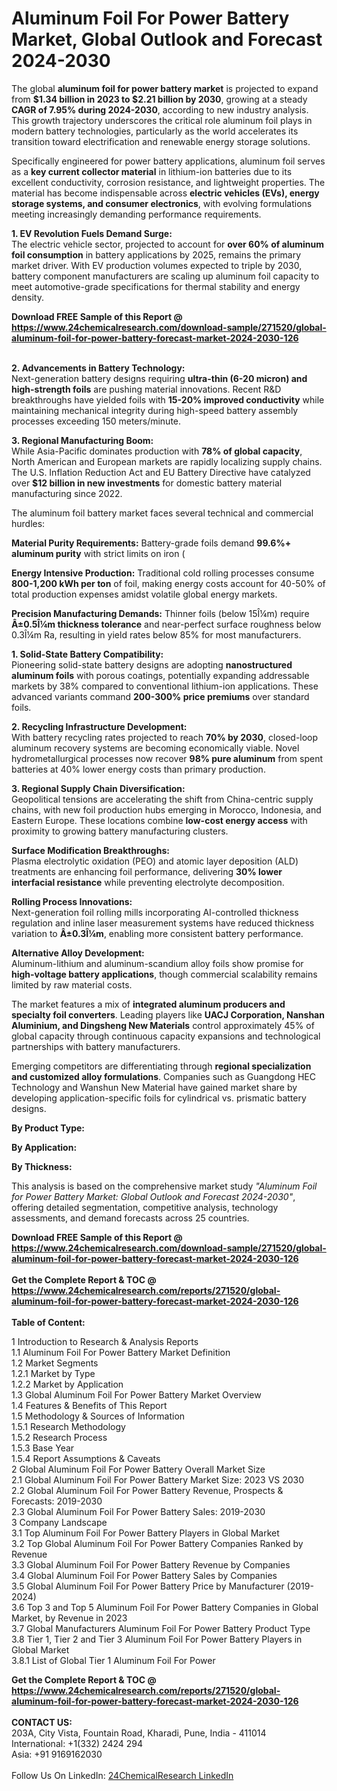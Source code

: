 <h1>Aluminum Foil For Power Battery Market, Global Outlook and Forecast 2024-2030</h1><p>The global <strong>aluminum foil for power battery market</strong> is projected to expand from <strong>$1.34 billion in 2023 to $2.21 billion by 2030</strong>, growing at a steady <strong>CAGR of 7.95% during 2024-2030</strong>, according to new industry analysis. This growth trajectory underscores the critical role aluminum foil plays in modern battery technologies, particularly as the world accelerates its transition toward electrification and renewable energy storage solutions.</p><p>Specifically engineered for power battery applications, aluminum foil serves as a <strong>key current collector material</strong> in lithium-ion batteries due to its excellent conductivity, corrosion resistance, and lightweight properties. The material has become indispensable across <strong>electric vehicles (EVs), energy storage systems, and consumer electronics</strong>, with evolving formulations meeting increasingly demanding performance requirements.</p><p><strong>1. EV Revolution Fuels Demand Surge:</strong><br>
The electric vehicle sector, projected to account for <strong>over 60% of aluminum foil consumption</strong> in battery applications by 2025, remains the primary market driver. With EV production volumes expected to triple by 2030, battery component manufacturers are scaling up aluminum foil capacity to meet automotive-grade specifications for thermal stability and energy density.</p><div><b>Download FREE Sample of this Report @ 
            <a href="https://www.24chemicalresearch.com/download-sample/271520/global-aluminum-foil-for-power-battery-forecast-market-2024-2030-126">
            https://www.24chemicalresearch.com/download-sample/271520/global-aluminum-foil-for-power-battery-forecast-market-2024-2030-126</a></b></div><br><p><strong>2. Advancements in Battery Technology:</strong><br>
Next-generation battery designs requiring <strong>ultra-thin (6-20 micron) and high-strength foils</strong> are pushing material innovations. Recent R&amp;D breakthroughs have yielded foils with <strong>15-20% improved conductivity</strong> while maintaining mechanical integrity during high-speed battery assembly processes exceeding 150 meters/minute.</p><p><strong>3. Regional Manufacturing Boom:</strong><br>
While Asia-Pacific dominates production with <strong>78% of global capacity</strong>, North American and European markets are rapidly localizing supply chains. The U.S. Inflation Reduction Act and EU Battery Directive have catalyzed over <strong>$12 billion in new investments</strong> for domestic battery material manufacturing since 2022.</p><p>The aluminum foil battery market faces several technical and commercial hurdles:</p><p><strong>Material Purity Requirements:</strong> Battery-grade foils demand <strong>99.6%+ aluminum purity</strong> with strict limits on iron (
    </p><p><strong>Energy Intensive Production:</strong> Traditional cold rolling processes consume <strong>800-1,200 kWh per ton</strong> of foil, making energy costs account for 40-50% of total production expenses amidst volatile global energy markets.</p><p><strong>Precision Manufacturing Demands:</strong> Thinner foils (below 15Î¼m) require <strong>Â±0.5Î¼m thickness tolerance</strong> and near-perfect surface roughness below 0.3Î¼m Ra, resulting in yield rates below 85% for most manufacturers.</p><p><strong>1. Solid-State Battery Compatibility:</strong><br>
Pioneering solid-state battery designs are adopting <strong>nanostructured aluminum foils</strong> with porous coatings, potentially expanding addressable markets by 38% compared to conventional lithium-ion applications. These advanced variants command <strong>200-300% price premiums</strong> over standard foils.</p><p><strong>2. Recycling Infrastructure Development:</strong><br>
With battery recycling rates projected to reach <strong>70% by 2030</strong>, closed-loop aluminum recovery systems are becoming economically viable. Novel hydrometallurgical processes now recover <strong>98% pure aluminum</strong> from spent batteries at 40% lower energy costs than primary production.</p><p><strong>3. Regional Supply Chain Diversification:</strong><br>
Geopolitical tensions are accelerating the shift from China-centric supply chains, with new foil production hubs emerging in Morocco, Indonesia, and Eastern Europe. These locations combine <strong>low-cost energy access</strong> with proximity to growing battery manufacturing clusters.</p><p><strong>Surface Modification Breakthroughs:</strong><br>
    Plasma electrolytic oxidation (PEO) and atomic layer deposition (ALD) treatments are enhancing foil performance, delivering <strong>30% lower interfacial resistance</strong> while preventing electrolyte decomposition.</p><p><strong>Rolling Process Innovations:</strong><br>
    Next-generation foil rolling mills incorporating AI-controlled thickness regulation and inline laser measurement systems have reduced thickness variation to <strong>Â±0.3Î¼m</strong>, enabling more consistent battery performance.</p><p><strong>Alternative Alloy Development:</strong><br>
    Aluminum-lithium and aluminum-scandium alloy foils show promise for <strong>high-voltage battery applications</strong>, though commercial scalability remains limited by raw material costs.</p><p>The market features a mix of <strong>integrated aluminum producers and specialty foil converters</strong>. Leading players like <strong>UACJ Corporation, Nanshan Aluminium, and Dingsheng New Materials</strong> control approximately 45% of global capacity through continuous capacity expansions and technological partnerships with battery manufacturers.</p><p>Emerging competitors are differentiating through <strong>regional specialization and customized alloy formulations</strong>. Companies such as Guangdong HEC Technology and Wanshun New Material have gained market share by developing application-specific foils for cylindrical vs. prismatic battery designs.</p><p><strong>By Product Type:</strong></p><p><strong>By Application:</strong></p><p><strong>By Thickness:</strong></p><p>This analysis is based on the comprehensive market study <em>"Aluminum Foil for Power Battery Market: Global Outlook and Forecast 2024-2030"</em>, offering detailed segmentation, competitive analysis, technology assessments, and demand forecasts across 25 countries.</p><div><b>Download FREE Sample of this Report @ 
            <a href="https://www.24chemicalresearch.com/download-sample/271520/global-aluminum-foil-for-power-battery-forecast-market-2024-2030-126">
            https://www.24chemicalresearch.com/download-sample/271520/global-aluminum-foil-for-power-battery-forecast-market-2024-2030-126</a></b></div><br><div><b>Get the Complete Report & TOC @ 
            <a href="https://www.24chemicalresearch.com/reports/271520/global-aluminum-foil-for-power-battery-forecast-market-2024-2030-126">
            https://www.24chemicalresearch.com/reports/271520/global-aluminum-foil-for-power-battery-forecast-market-2024-2030-126</a></b></div><br>
            <b>Table of Content:</b><p>1 Introduction to Research & Analysis Reports<br />
    1.1 Aluminum Foil For Power Battery Market Definition<br />
    1.2 Market Segments<br />
        1.2.1 Market by Type<br />
        1.2.2 Market by Application<br />
    1.3 Global Aluminum Foil For Power Battery Market Overview<br />
    1.4 Features & Benefits of This Report<br />
    1.5 Methodology & Sources of Information<br />
        1.5.1 Research Methodology<br />
        1.5.2 Research Process<br />
        1.5.3 Base Year<br />
        1.5.4 Report Assumptions & Caveats<br />
2 Global Aluminum Foil For Power Battery Overall Market Size<br />
    2.1 Global Aluminum Foil For Power Battery Market Size: 2023 VS 2030<br />
    2.2 Global Aluminum Foil For Power Battery Revenue, Prospects & Forecasts: 2019-2030<br />
    2.3 Global Aluminum Foil For Power Battery Sales: 2019-2030<br />
3 Company Landscape<br />
    3.1 Top Aluminum Foil For Power Battery Players in Global Market<br />
    3.2 Top Global Aluminum Foil For Power Battery Companies Ranked by Revenue<br />
    3.3 Global Aluminum Foil For Power Battery Revenue by Companies<br />
    3.4 Global Aluminum Foil For Power Battery Sales by Companies<br />
    3.5 Global Aluminum Foil For Power Battery Price by Manufacturer (2019-2024)<br />
    3.6 Top 3 and Top 5 Aluminum Foil For Power Battery Companies in Global Market, by Revenue in 2023<br />
    3.7 Global Manufacturers Aluminum Foil For Power Battery Product Type<br />
    3.8 Tier 1, Tier 2 and Tier 3 Aluminum Foil For Power Battery Players in Global Market<br />
        3.8.1 List of Global Tier 1 Aluminum Foil For Power </p><div><b>Get the Complete Report & TOC @ 
            <a href="https://www.24chemicalresearch.com/reports/271520/global-aluminum-foil-for-power-battery-forecast-market-2024-2030-126">
            https://www.24chemicalresearch.com/reports/271520/global-aluminum-foil-for-power-battery-forecast-market-2024-2030-126</a></b></div><br><b>CONTACT US:</b><br>
            203A, City Vista, Fountain Road, Kharadi, Pune, India - 411014<br>
            International: +1(332) 2424 294<br>
            Asia: +91 9169162030 <br><br>
            Follow Us On LinkedIn: <a href="https://www.linkedin.com/company/24chemicalresearch/">24ChemicalResearch LinkedIn</a>